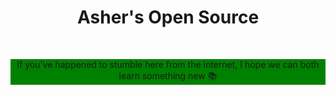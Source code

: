 <h1 align="center">Asher's Open Source</h1>

<br>

<p align="center" style="background: green">
  If you've happened to stumble here from the internet, I hope we can both learn something new 📚
</p>
